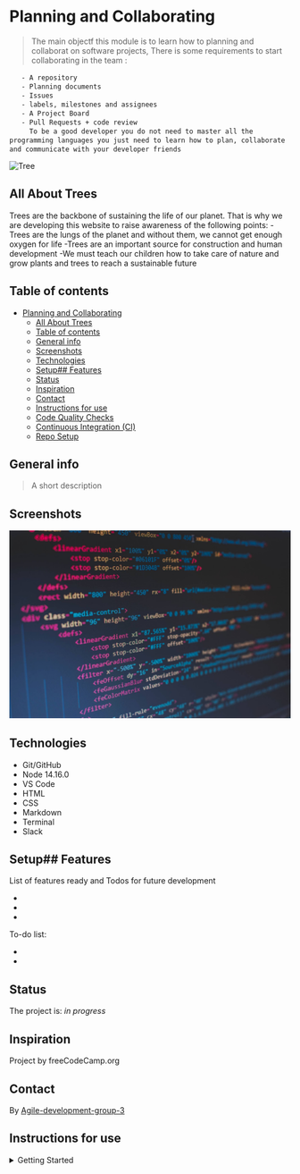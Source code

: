 # Planning and Collaborating

> The main objectf this module is to learn how to planning and collaborat on
> software projects, There is some requirements to start collaborating in the
> team :

       - A repository
       - Planning documents
       - Issues
       - labels, milestones and assignees
       - A Project Board
       - Pull Requests + code review
         To be a good developer you do not need to master all the programming languages you just need to learn how to plan, collaborate and communicate with your developer friends

![Tree](https://qph.fs.quoracdn.net/main-qimg-7105e31a7b3f52e25f97e664a720880a-lq)

## All About Trees

Trees are the backbone of sustaining the life of our planet. That is why we are
developing this website to raise awareness of the following points: -Trees are
the lungs of the planet and without them, we cannot get enough oxygen for life
-Trees are an important source for construction and human development -We must
teach our children how to take care of nature and grow plants and trees to reach
a sustainable future

## Table of contents

- [Planning and Collaborating](#planning-and-collaborating)
  - [All About Trees](#all-about-trees)
  - [Table of contents](#table-of-contents)
  - [General info](#general-info)
  - [Screenshots](#screenshots)
  - [Technologies](#technologies)
  - [Setup## Features](#setup-features)
  - [Status](#status)
  - [Inspiration](#inspiration)
  - [Contact](#contact)
  - [Instructions for use](#instructions-for-use)
  - [Code Quality Checks](#code-quality-checks)
  - [Continuous Integration (CI)](#continuous-integration-ci)
  - [Repo Setup](#repo-setup)

## General info

> A short description

## Screenshots

![Example screenshot](./planning/screenshot.jpg)

## Technologies

- Git/GitHub
- Node 14.16.0
- VS Code
- HTML
- CSS
- Markdown
- Terminal
- Slack

## Setup## Features

List of features ready and Todos for future development

-
-
-

To-do list:

-
-

## Status

The project is: _in progress_

## Inspiration

Project by freeCodeCamp.org

## Contact

By
[Agile-development-group-3](https://github.com/HYF-Class19/agile-devlopment-group-3)

## Instructions for use

<details>
  <summary>Getting Started</summary>

<!-- a guide to using this repository -->

1. `git clone git@github.com:HackYourFutureBelgium/template-markdown.git`
2. `cd template-markdown`
3. `npm install`

## Code Quality Checks

- `npm run format makes sure all the code in this repository is well-formatted
  (looks good).
- `npm run lint: checks to make sure all folder and file names match the
  repository conventions.
- `npm run lint:md`: Will lint all of the Markdown files in this repository.
- `npm run lint:css`: Will lint all of the CSS files in this repository.
- `npm run validate:html`: Validates all HTML files in your project.
- `npm run spell-check goes through all the files in this repository looking for
  words it doesn't recognize. Just because it says something is a mistake
  doesn't mean it is! It doesn't know every word in the world. You can add new
  correct words to the [./.cspell.JSON](./.cspell.json) file so they won't cause
  an error.
- `npm run accessibility -- ./path/to/file.html`: Runs an accessibility analysis
  on all HTML files in the given path and writes the report to
  `/accessibility_report`

## Continuous Integration (CI)

When you open a PR to `main`/`master` in your repository, GitHub will
automatically do a linting check on the code in this repository, you can see
this in the the[./.github/workflows/lint.yml](./.github/workflows/lint.yml)
file.

If the linting fails, you will not be able to merge the PR. You can double-check
that your code will pass before pushing by running the code quality scripts
locally.

## Repo Setup

- Give each member _write_ access to the repo (if it's a group project)
- Turn on GitHub Pages and put a link to your website in the repo's description
- Turn on GitHub Actions
- in the _Branches_ section of your repo's settings make sure:
  - The repository
    [requires a review](https://github.blog/2018-03-23-require-multiple-reviewers/)
    before pull requests can be merged.
  - The `master`/`main` branch must "_Require status checks to pass before
    merging_"
  - The `master`/`main` branch must "_Require require branches to be up to date
    before merging_"

</details>

